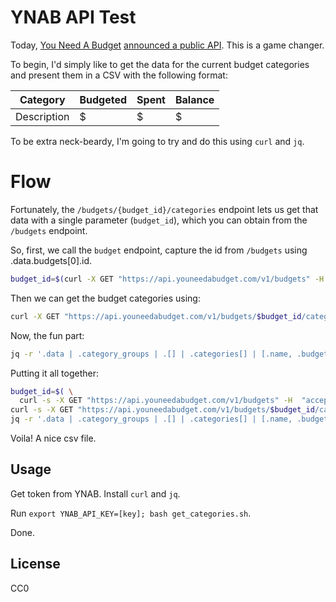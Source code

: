 # YNAB API Test

Today, [You Need A Budget](https://www.youneedabudget.com/) [announced a public API](https://www.youneedabudget.com/introducing-ynabs-api/). This is a game changer.

To begin, I'd simply like to get the data for the current budget categories and present them in a CSV with the following format:  

Category   | Budgeted | Spent | Balance
-----------|----------|-------|---------
Description| $        | $     | $

To be extra neck-beardy, I'm going to try and do this using `curl` and `jq`.

# Flow

Fortunately, the `/budgets/{budget_id}/categories` endpoint lets us get that data with a single parameter (`budget_id`), which you can obtain from the `/budgets` endpoint.

So, first, we call the `budget` endpoint, capture the id from `/budgets` using .data.budgets[0].id.

``` sh
budget_id=$(curl -X GET "https://api.youneedabudget.com/v1/budgets" -H  "accept: application/json" -H  "Authorization: Bearer $YNAB_API_KEY" | jq -r .data.budgets[0].id);
```

Then we can get the budget categories using:
``` sh
curl -X GET "https://api.youneedabudget.com/v1/budgets/$budget_id/categories" -H  "accept: application/json" -H  "Authorization: Bearer $YNAB_API_KEY"
```

Now, the fun part:
``` sh
jq -r '.data | .category_groups | .[] | .categories[] | [.name, .budgeted, .activity, .balance] | @csv'
```

Putting it all together:
``` sh
budget_id=$( \
  curl -s -X GET "https://api.youneedabudget.com/v1/budgets" -H  "accept: application/json" -H  "Authorization: Bearer $YNAB_API_KEY" | jq -r .data.budgets[0].id); \
curl -s -X GET "https://api.youneedabudget.com/v1/budgets/$budget_id/categories" -H  "accept: application/json" -H  "Authorization: Bearer $YNAB_API_KEY" | \
jq -r '.data | .category_groups | .[] | .categories[] | [.name, .budgeted, .activity, .balance] | @csv'
```

Voila! A nice csv file.

## Usage

Get token from YNAB. Install `curl` and `jq`.

Run `export YNAB_API_KEY=[key]; bash get_categories.sh`.

Done.

## License

CC0
